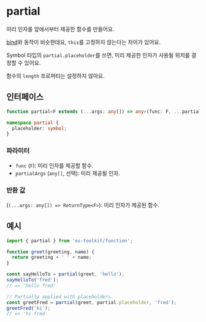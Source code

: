 # partial

미리 인자를 앞에서부터 제공한 함수를 만들어요.

[bind](../compat/function/bind.md)와 동작이 비슷한데요, `this`를 고정하지 않는다는 차이가 있어요.

Symbol 타입의 `partial.placeholder`를 쓰면, 미리 제공한 인자가 사용될 위치를 결정할 수 있어요.

함수의 `length` 프로퍼티는 설정하지 않아요.

## 인터페이스

```typescript
function partial<F extends (...args: any[]) => any>(func: F, ...partialArgs: any[]): (...args: any[]) => ReturnType<F>;

namespace partial {
  placeholder: symbol;
}
```

### 파라미터

- `func` (`F`): 미리 인자를 제공할 함수.
- `partialArgs` (`any[]`, 선택): 미리 제공될 인자.

### 반환 값

(`(...args: any[]) => ReturnType<F>`): 미리 인자가 제공된 함수.

## 예시

```typescript
import { partial } from 'es-toolkit/function';

function greet(greeting, name) {
  return greeting + ' ' + name;
}

const sayHelloTo = partial(greet, 'hello');
sayHelloTo('fred');
// => 'hello fred'

// Partially applied with placeholders.
const greetFred = partial(greet, partial.placeholder, 'fred');
greetFred('hi');
// => 'hi fred'
```

